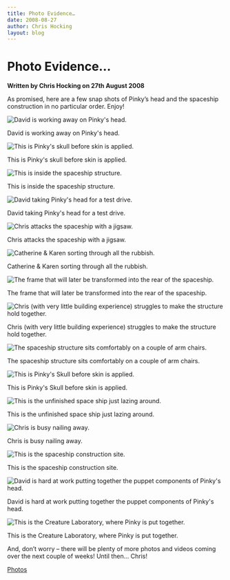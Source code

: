 ```yaml
---
title: Photo Evidence…
date: 2008-08-27
author: Chris Hocking
layout: blog
---
```

# Photo Evidence…

**Written by Chris Hocking on 27th August 2008**

As promised, here are a few snap shots of Pinky’s head and the spaceship construction in no particular order. Enjoy!

![David is working away on Pinky's head.](/static/blog/2008-08-sakooz_behind_the_scenes_001.jpg "David Working")

David is working away on Pinky's head.

![This is Pinky's skull before skin is applied.](/static/blog/2008-08-sakooz_behind_the_scenes_002.jpg "Pinky's Skull")

This is Pinky's skull before skin is applied.

![This is inside the spaceship structure.](/static/blog/2008-08-sakooz_behind_the_scenes_003.jpg "Inside the ship")

This is inside the spaceship structure.

![David taking Pinky's head for a test drive.](/static/blog/2008-08-sakooz_behind_the_scenes_015.jpg "The Ghost of Pinky")

David taking Pinky's head for a test drive.

![Chris attacks the spaceship with a jigsaw.](/static/blog/2008-08-sakooz_behind_the_scenes_004.jpg "Chris Building the Spaceship")

Chris attacks the spaceship with a jigsaw.

![Catherine & Karen sorting through all the rubbish.](/static/blog/2008-08-sakooz_behind_the_scenes_005.jpg "Catherine & Karen")

Catherine & Karen sorting through all the rubbish.

![The frame that will later be transformed into the rear of the spaceship.](/static/blog/2008-08-sakooz_behind_the_scenes_006.jpg "The Spaceship")

The frame that will later be transformed into the rear of the spaceship.

![Chris (with very little building experience) struggles to make the structure hold together.](/static/blog/2008-08-sakooz_behind_the_scenes_007.jpg "Chris is building away.")

Chris (with very little building experience) struggles to make the structure hold together.

![The spaceship structure sits comfortably on a couple of arm chairs.](/static/blog/2008-08-sakooz_behind_the_scenes_008.jpg "The Spaceship")

The spaceship structure sits comfortably on a couple of arm chairs.

![This is Pinky's Skull before skin is applied.](/static/blog/2008-08-sakooz_behind_the_scenes_009.jpg "Pinky's Skull")

This is Pinky's Skull before skin is applied.

![This is the unfinished space ship just lazing around.](/static/blog/2008-08-sakooz_behind_the_scenes_010.jpg "Spaceship")

This is the unfinished space ship just lazing around.

![Chris is busy nailing away.](/static/blog/2008-08-sakooz_behind_the_scenes_011.jpg "Chris busy nailing away.")

Chris is busy nailing away.

![This is the spaceship construction site.](/static/blog/2008-08-sakooz_behind_the_scenes_012.jpg "Construction Site")

This is the spaceship construction site.

![David is hard at work putting together the puppet components of Pinky's head.](/static/blog/2008-08-sakooz_behind_the_scenes_013.jpg "David hard at work")

David is hard at work putting together the puppet components of Pinky's head.

![This is the Creature Laboratory, where Pinky is put together.](/static/blog/2008-08-sakooz_behind_the_scenes_014.jpg "Creature Laboratory")

This is the Creature Laboratory, where Pinky is put together.

And, don’t worry – there will be plenty of more photos and videos coming over the next couple of weeks! Until then… Chris!

[Photos](./../tag/photos/)